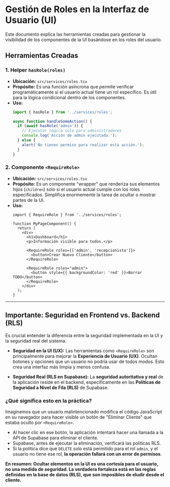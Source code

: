 # Gestión de Roles en la Interfaz de Usuario (UI)

Este documento explica las herramientas creadas para gestionar la visibilidad de los componentes de la UI basándose en los roles del usuario.

## Herramientas Creadas

### 1. Helper `hasRole(roles)`

-   **Ubicación:** `src/services/roles.tsx`
-   **Propósito:** Es una función asíncrona que permite verificar programáticamente si el usuario actual tiene un rol específico. Es útil para la lógica condicional dentro de los componentes.
-   **Uso:**
    ```typescript
    import { hasRole } from '../services/roles';

    async function handleSomeAction() {
      if (await hasRole('admin')) {
        // Ejecutar lógica solo para administradores
        console.log('Acción de admin ejecutada.');
      } else {
        alert('No tienes permiso para realizar esta acción.');
      }
    }
    ```

### 2. Componente `<RequireRole>`

-   **Ubicación:** `src/services/roles.tsx`
-   **Propósito:** Es un componente "wrapper" que renderiza sus elementos hijos (`children`) solo si el usuario actual cumple con los roles especificados. Simplifica enormemente la tarea de ocultar o mostrar partes de la UI.
-   **Uso:**
    ```tsx
    import { RequireRole } from '../services/roles';

    function MyPageComponent() {
      return (
        <div>
          <h1>Dashboard</h1>
          <p>Información visible para todos.</p>

          <RequireRole roles={['admin', 'recepcionista']}>
            <button>Crear Nuevo Cliente</button>
          </RequireRole>

          <RequireRole roles="admin">
            <button style={{ backgroundColor: 'red' }}>Borrar TODO</button>
          </RequireRole>
        </div>
      );
    }
    ```

---

## **Importante:** Seguridad en Frontend vs. Backend (RLS)

Es crucial entender la diferencia entre la seguridad implementada en la UI y la seguridad real del sistema.

-   **Seguridad en la UI (UX):** Las herramientas como `<RequireRole>` son principalmente para mejorar la **Experiencia de Usuario (UX)**. Ocultan botones y opciones que un usuario no podría usar de todos modos. Esto crea una interfaz más limpia y menos confusa.

-   **Seguridad Real (RLS en Supabase):** La **seguridad autoritativa y real** de la aplicación reside en el backend, específicamente en las **Políticas de Seguridad a Nivel de Fila (RLS)** de Supabase.

### ¿Qué significa esto en la práctica?

Imaginemos que un usuario malintencionado modifica el código JavaScript en su navegador para hacer visible un botón de "Eliminar Cliente" que estaba oculto por `<RequireRole>`.

-   Al hacer clic en ese botón, la aplicación intentará hacer una llamada a la API de Supabase para eliminar el cliente.
-   Supabase, antes de ejecutar la eliminación, verificará las políticas RLS.
-   Si la política dice que `DELETE` solo está permitido para el rol `admin`, y el usuario no tiene ese rol, **la operación fallará con un error de permisos**.

**En resumen: Ocultar elementos en la UI es una cortesía para el usuario, no una medida de seguridad. La verdadera fortaleza está en las reglas definidas en la base de datos (RLS), que son imposibles de eludir desde el cliente.**
